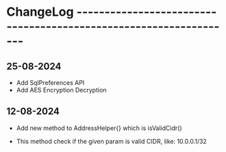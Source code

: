 # ChangeLog ------------------------------------------------------------------

## 25-08-2024
* Add SqlPreferences API
* Add AES Encryption Decryption 

## 12-08-2024
- Add new method to AddressHelper{} which is isValidCidr()
* This method check if the given param is valid CIDR, like: 10.0.0.1/32